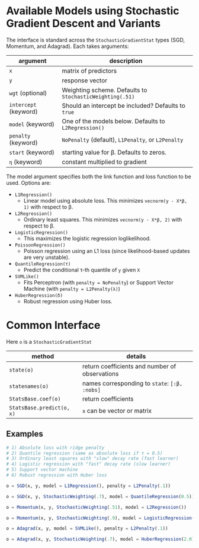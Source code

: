 # Available Models using Stochastic Gradient Descent and Variants
The interface is standard across the `StochasticGradientStat` types (SGD, Momentum, and Adagrad).  Each takes arguments:

argument | description
---------|------------
`x` | matrix of predictors
`y` | response vector
`wgt` (optional) | Weighting scheme. Defaults to `StochasticWeighting(.51)`
`intercept` (keyword) | Should an intercept be included?  Defaults to `true`
`model` (keyword)     | One of the models below.  Defaults to `L2Regression()`
`penalty` (keyword)   | `NoPenalty` (default), `L1Penalty`, or `L2Penalty`
`start` (keyword)     | starting value for β.  Defaults to zeros.
`η` (keyword)         | constant multiplied to gradient


The model argument specifies both the link function and loss function to be used.  Options are:

- `L1Regression()`
    - Linear model using absolute loss.  This minimizes `vecnorm(y - X*β, 1)` with respect to β.
- `L2Regression()`
    - Ordinary least squares.  This minimizes `vecnorm(y - X*β, 2)` with respect to β.
- `LogisticRegression()`
    - This maximizes the logistic regression loglikelihood.
- `PoissonRegression()`
    - Poisson regression using an L1 loss (since likelihood-based updates are very unstable).
- `QuantileRegression(τ)`
    - Predict the conditional τ-th quantile of `y` given `X`
- `SVMLike()`
    - Fits Perceptron (with `penalty = NoPenalty`) or Support Vector Machine (with `penalty = L2Penalty(λ)`)
- `HuberRegression(δ)`
    - Robust regression using Huber loss.

# Common Interface
Here `o` is a `StochasticGradientStat`

method | details
---------|------------
`state(o)`                | return coefficients and number of observations
`statenames(o)`           | names corresponding to `state`: `[:β, :nobs]`
`StatsBase.coef(o)`       | return coefficients
`StatsBase.predict(o, x)` | `x` can be vector or matrix

## Examples


```julia
# 1) Absolute loss with ridge penalty
# 2) Quantile regression (same as absolute loss if τ = 0.5)
# 3) Ordinary least squares with "slow" decay rate (fast learner)
# 4) Logistic regression with "fast" decay rate (slow learner)
# 5) Support vector machine
# 6) Robust regression with Huber loss

o = SGD(x, y, model = L1Regression(), penalty = L2Penalty(.1))

o = SGD(x, y, StochasticWeighting(.7), model = QuantileRegression(0.5))

o = Momentum(x, y, StochasticWeighting(.51), model = L2Regression())

o = Momentum(x, y, StochasticWeighting(.9), model = LogisticRegression())

o = Adagrad(x, y, model = SVMLike(), penalty = L2Penalty(.1))

o = Adagrad(x, y, StochasticWeighting(.7), model = HuberRegression(2.0))
```
